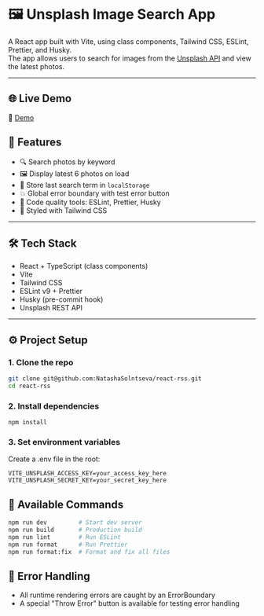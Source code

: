# 🖼️ Unsplash Image Search App

A React app built with Vite, using class components, Tailwind CSS, ESLint, Prettier, and Husky.  
The app allows users to search for images from the [Unsplash API](https://unsplash.com/documentation) and view the latest photos.

---

## 🌐 Live Demo

🔗 [Demo](https://heroic-raindrop-383d50.netlify.app/)

## 🚀 Features

- 🔍 Search photos by keyword
- 🖼️ Display latest 6 photos on load
- 💾 Store last search term in `localStorage`
- 💥 Global error boundary with test error button
- 🧹 Code quality tools: ESLint, Prettier, Husky
- 💅 Styled with Tailwind CSS

---

## 🛠️ Tech Stack

- React + TypeScript (class components)
- Vite
- Tailwind CSS
- ESLint v9 + Prettier
- Husky (pre-commit hook)
- Unsplash REST API

---

## ⚙️ Project Setup

### 1. Clone the repo

```bash
git clone git@github.com:NatashaSolntseva/react-rss.git
cd react-rss
```

### 2. Install dependencies

```
npm install
```

### 3. Set environment variables

Create a .env file in the root:

```
VITE_UNSPLASH_ACCESS_KEY=your_access_key_here
VITE_UNSPLASH_SECRET_KEY=your_secret_key_here
```

## 🧪 Available Commands

```bash
npm run dev         # Start dev server
npm run build       # Production build
npm run lint        # Run ESLint
npm run format      # Run Prettier
npm run format:fix  # Format and fix all files
```

## 🧯 Error Handling

- All runtime rendering errors are caught by an ErrorBoundary
- A special "Throw Error" button is available for testing error handling
